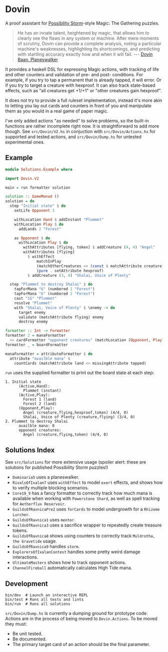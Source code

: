 # Dovin

A proof assistant for [Possibility
Storm](http://www.possibilitystorm.com/)-style Magic: The Gathering puzzles.

> He has an innate talent, heightened by magic, that allows him to clearly see
> the flaws in any system or machine. After mere moments of scrutiny, Dovin can
> provide a complete analysis, noting a particular machine's weaknesses,
> highlighting its shortcomings, and predicting with startling accuracy exactly
> how and when it will fail. --- [Dovin Baan, Planeswalker](https://magic.wizards.com/en/story/planeswalkers/dovin-baan)

It provides a haskell DSL for expressing Magic actions, with tracking of life
and other counters and validation of pre- and post- conditions. For example, if
you try to tap a permanent that is already tapped, it will error. Or if you try
to target a creature with hexproof. It can also track state-based effects, such
as "all creatures get +1/+1" or "other creatures gain hexproof".

It does not try to provide a full ruleset implementation, instead it's more
akin to letting you lay out cards and counters in front of you and manipulate
them as you would in a real game of paper magic.

I've only added actions "as needed" to solve problems, so the built-in
functions are rather incomplete right now. It is straightforward to add more
though. See `src/Dovin/V2.hs` in conjuction with `src/Dovin/Actions.hs` for
supported and tested actions, and `src/Dovin/Dump.hs` for untested experimental
ones.

## Example

``` haskell
module Solutions.Example where

import Dovin.V2

main = run formatter solution

solution :: GameMonad ()
solution = do
  step "Initial state" $ do
    setLife Opponent 3

    withLocation Hand $ addInstant "Plummet"
    withLocation Play $ do
      addLands 2 "Forest"

    as Opponent $ do
      withLocation Play $ do
        withAttributes [flying, token] $ addCreature (4, 4) "Angel"
        withAttributes [flying]
          $ withEffect
              matchInPlay
              (matchOtherCreatures <> (const $ matchAttribute creature))
              (pure . setAttribute hexproof)
          $ addCreature (3, 4) "Shalai, Voice of Plenty"

  step "Plummet to destroy Shalai" $ do
    tapForMana "G" (numbered 1 "Forest")
    tapForMana "G" (numbered 2 "Forest")
    cast "1G" "Plummet"
    resolve "Plummet"
    with "Shalai, Voice of Plenty" $ \enemy -> do
      target enemy
      validate (matchAttribute flying) enemy
      destroy enemy

formatter :: Int -> Formatter
formatter 2 = manaFormatter
  <> cardFormatter "opponent creatures" (matchLocation (Opponent, Play))
formatter _ = boardFormatter

manaFormatter = attributeFormatter $ do
  attribute "availble mana" $
    countCards (matchAttribute land <> missingAttribute tapped)
```

`run` uses the supplied formatter to print out the board state at each step:

    1. Initial state
          (Active,Hand):
            Plummet (instant)
          (Active,Play):
            Forest 1 (land)
            Forest 2 (land)
          (Opponent,Play):
            Angel (creature,flying,hexproof,token) (4/4, 0)
            Shalai, Voice of Plenty (creature,flying) (3/4, 0)
    2. Plummet to destroy Shalai
          availble mana: 0
          opponent creatures:
            Angel (creature,flying,token) (4/4, 0)

## Solutions Index

See `src/Solutions` for more extensive usage (spoiler alert: these are
solutions for published Possibility Storm puzzles!)

* `Dominaria5` uses a planeswalker.
* `RivalsOfIxalan7` uses `withEffect` to model `exert`
  effects, and shows how to verify multiple blocking scenarios.
* `Core19_9` has a fancy formatter to correctly track how much
  mana is available when working with `Powerstone Shard`, as well as spell
  tracking for `Aetherflux Reservoir`.
* `GuildsOfRavnicaPre2` uses `forCards` to model undergrowth
  for a `Rhizome Lurcher`.
* `GuildsOfRavnica1` uses `mentor`.
* `GuildsOfRavnica3` uses a sacrifice wrapper to repeatedly
  create treasure tokens.
* `GuildsOfRavnica8` shows using counters to correctly track
  `Muldrotha, the Gravetide` usage.
* `GuildsOfRavnica9` handles `storm`.
* `ExplorersOfIxalanContest` handles some pretty weird damage
  interactions.
* `UltimateMasters` shows how to track opponent actions.
* `ChannelFireball` automatically calculates High Tide mana.

## Development

    bin/dev  # Launch an interactive REPL
    bin/test # Runs all tests and lints
    bin/run  # Runs all solutions

`src/Dovin/Dump.hs` is currently a dumping ground for prototype code. Actions
are in the process of being moved to `Dovin.Actions`. To be moved they must:

  * Be unit tested.
  * Be documented.
  * The primary target card of an action should be the final parameter.
